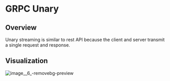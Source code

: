 # GRPC Unary

## Overview
Unary streaming is similar to rest API because the client and server transmit a single request and response.

## Visualization
![image__6_-removebg-preview](https://github.com/user-attachments/assets/4a9174be-6caa-4720-8713-03c7c42d1a3f)
